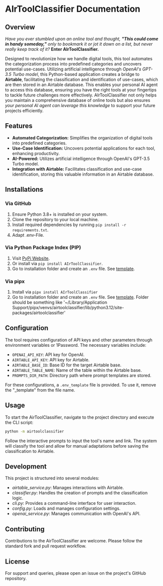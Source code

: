 # AIrToolClassifier Documentation

## Overview

_Have you ever stumbled upon an online tool and thought, **"This could come in handy someday,"** only to bookmark it or jot it down on a list, but never really keep track of it?_ **Enter AIrToolClassifier.**

Designed to revolutionize how we handle digital tools, this tool automates the categorization process into predefined categories and uncovers potential use-cases. Utilizing artificial intelligence through _OpenAI's GPT-3.5 Turbo model_, this Python-based application creates a bridge to **Airtable**, facilitating the classification and identification of use-cases, which are then stored in an Airtable database. This enables your personal AI agent to access this database, ensuring you have the right tools at your fingertips to tackle future challenges more effectively. AIrToolClassifier not only helps you maintain a comprehensive database of online tools but also ensures _your personal AI agent can leverage this knowledge_ to support your future projects efficiently.

## Features

- **Automated Categorization:** Simplifies the organization of digital tools into predefined categories.
- **Use-Case Identification:** Uncovers potential applications for each tool, enhancing productivity.
- **AI-Powered:** Utilizes artificial intelligence through OpenAI's GPT-3.5 Turbo model.
- **Integration with Airtable:** Facilitates classification and use-case identification, storing this valuable information in an Airtable database.

## Installations

### Via GitHub

1. Ensure Python 3.8+ is installed on your system.
2. Clone the repository to your local machine.
3. Install required dependencies by running `pip install -r requirements.txt`.
4. Adapt .env-File.

### Via Python Package Index (PIP)

1. Visit [PyPi Website](https://pypi.org/project/AIrToolClassifier/).
2. Or install via `pip install AIrToolClassifier`.
3. Go to installation folder and create an `.env` file. See [template](https://github.com/Christoph-Beckmann/AIrToolClassifier/blob/main/.env_template).

### Via pipx

1. Install via `pipx install AIrToolClassifier`
2. Go to installation folder and create an `.env` file. See [template](https://github.com/Christoph-Beckmann/AIrToolClassifier/blob/main/.env_template). Folder should be something like '~/Library/Application Support/pipx/venvs/airtoolclassifier/lib/python3.12/site-packages/airtoolclassifier'

## Configuration

The tool requires configuration of API keys and other parameters through environment variables or 1Password. The necessary variables include:

- `OPENAI_API_KEY`: API key for OpenAI.
- `AIRTABLE_API_KEY`: API key for Airtable.
- `AIRTABLE_BASE_ID`: Base ID for the target Airtable base.
- `AIRTABLE_TABLE_NAME`: Name of the table within the Airtable base.
- `PROMPTS_DIR_PATH`: Directory path where prompt templates are stored.

For these configurations, a `.env_template` file is provided. To use it, remove the "\_template" from the file name.

## Usage

To start the AirToolClassifier, navigate to the project directory and execute the CLI script:

```bash
python -m airtoolclassifier
```

Follow the interactive prompts to input the tool's name and link. The system will classify the tool and allow for manual adaptations before saving the classification to Airtable.

## Development

This project is structured into several modules:

- _airtable_service.py_: Manages interactions with Airtable.
- _classifier.py_: Handles the creation of prompts and the classification logic.
- _cli.py_: Provides a command-line interface for user interaction.
- _config.py_: Loads and manages configuration settings.
- _openai_service.py_: Manages communication with OpenAI's API.

## Contributing

Contributions to the AirToolClassifier are welcome. Please follow the standard fork and pull request workflow.

## License

For support and queries, please open an issue on the project's GitHub repository.

